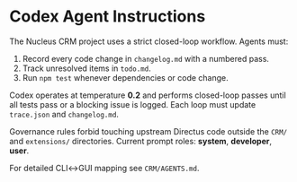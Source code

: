 # Codex Agent Instructions

The Nucleus CRM project uses a strict closed-loop workflow.
Agents must:

1. Record every code change in `changelog.md` with a numbered pass.
2. Track unresolved items in `todo.md`.
3. Run `npm test` whenever dependencies or code change.

Codex operates at temperature **0.2** and performs closed-loop passes until all
tests pass or a blocking issue is logged. Each loop must update `trace.json` and
`changelog.md`.

Governance rules forbid touching upstream Directus code outside the `CRM/` and `extensions/` directories.
Current prompt roles: **system**, **developer**, **user**.

For detailed CLI↔GUI mapping see `CRM/AGENTS.md`.

